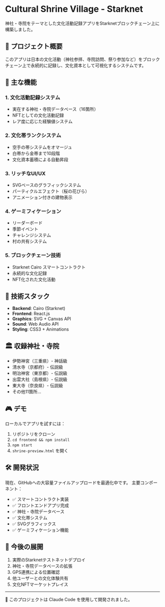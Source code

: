 # Cultural Shrine Village - Starknet

神社・寺院をテーマとした文化活動記録アプリをStarknetブロックチェーン上に構築しました。

## 🎯 プロジェクト概要

このアプリは日本の文化活動（神社参拝、寺院訪問、祭り参加など）をブロックチェーン上で永続的に記録し、文化資本として可視化するシステムです。

## 🚀 主な機能

### 1. 文化活動記録システム
- 実在する神社・寺院データベース（16箇所）
- NFTとしての文化活動記録
- レア度に応じた経験値システム

### 2. 文化帯ランクシステム
- 空手の帯システムをオマージュ
- 白帯から金帯まで10段階
- 文化資本蓄積による自動昇段

### 3. リッチなUI/UX
- SVGベースのグラフィックシステム
- パーティクルエフェクト（桜の花びら）
- アニメーション付きの建物表示

### 4. ゲーミフィケーション
- リーダーボード
- 季節イベント
- チャレンジシステム
- 村の共有システム

### 5. ブロックチェーン技術
- Starknet Cairo スマートコントラクト
- 永続的な文化記録
- NFT化された文化活動

## 📱 技術スタック

- **Backend**: Cairo (Starknet)
- **Frontend**: React.js
- **Graphics**: SVG + Canvas API
- **Sound**: Web Audio API
- **Styling**: CSS3 + Animations

## 🏛️ 収録神社・寺院

- 伊勢神宮（三重県）- 神話級
- 清水寺（京都府）- 伝説級
- 明治神宮（東京都）- 伝説級
- 出雲大社（島根県）- 伝説級
- 東大寺（奈良県）- 伝説級
- その他11箇所...

## 🎮 デモ

ローカルでアプリを試すには：

1. リポジトリをクローン
2. `cd frontend && npm install`
3. `npm start`
4. `shrine-preview.html` を開く

## 🛠️ 開発状況

現在、GitHubへの大容量ファイルアップロードを最適化中です。
主要コンポーネント：

- ✅ スマートコントラクト実装
- ✅ フロントエンドアプリ完成
- ✅ 神社・寺院データベース
- ✅ 文化帯システム
- ✅ SVGグラフィックス
- ✅ ゲーミフィケーション機能

## 📖 今後の展開

1. 実際のStarknetテストネットデプロイ
2. 神社・寺院データベースの拡張
3. GPS連携による位置確認
4. 他ユーザーとの文化体験共有
5. 文化NFTマーケットプレイス

---

🤖 このプロジェクトは Claude Code を使用して開発されました。